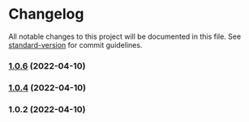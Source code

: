 # Changelog

All notable changes to this project will be documented in this file. See [standard-version](https://github.com/conventional-changelog/standard-version) for commit guidelines.

### [1.0.6](https://github.com/raed667/opensky-api/compare/v1.0.4...v1.0.6) (2022-04-10)

### [1.0.4](https://github.com/raed667/opensky-api/compare/v1.0.2...v1.0.4) (2022-04-10)

### 1.0.2 (2022-04-10)
